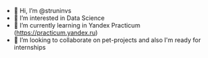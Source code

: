 - 👋 Hi, I’m @struninvs
- 👀 I’m interested in Data Science
- 🌱 I’m currently learning in Yandex Practicum (https://practicum.yandex.ru)
- 💞️ I’m looking to collaborate on pet-projects and also I'm ready for internships

<!---
struninvs/struninvs is a ✨ special ✨ repository because its `README.md` (this file) appears on your GitHub profile.
You can click the Preview link to take a look at your changes.
--->
